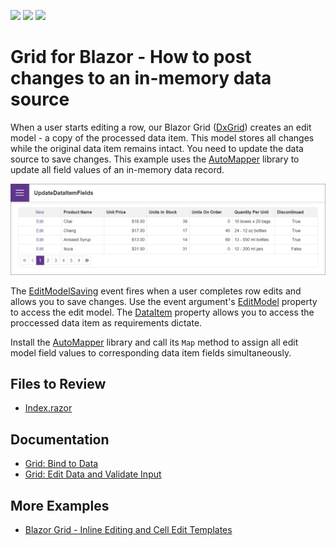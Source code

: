 <!-- default badges list -->
![](https://img.shields.io/endpoint?url=https://codecentral.devexpress.com/api/v1/VersionRange/522844306/24.1.2%2B)
[![](https://img.shields.io/badge/Open_in_DevExpress_Support_Center-FF7200?style=flat-square&logo=DevExpress&logoColor=white)](https://supportcenter.devexpress.com/ticket/details/T1108021)
[![](https://img.shields.io/badge/📖_How_to_use_DevExpress_Examples-e9f6fc?style=flat-square)](https://docs.devexpress.com/GeneralInformation/403183)
<!-- default badges end -->
# Grid for Blazor - How to post changes to an in-memory data source

When a user starts editing a row, our Blazor Grid ([DxGrid](https://docs.devexpress.com/Blazor/DevExpress.Blazor.DxGrid)) creates an edit model - a copy of the processed data item. This model stores all changes while the original data item remains intact. You need to update the data source to save changes. This example uses the [AutoMapper](https://github.com/AutoMapper/AutoMapper) library to update all field values of an in-memory data record.

![Blazor DxGrid instantly update all fields of the processed data item](/images/update-all-fields.png)

The [EditModelSaving](https://docs.devexpress.com/Blazor/DevExpress.Blazor.DxGrid.EditModelSaving) event fires when a user completes row edits and allows you to save changes. Use the event argument's [EditModel](https://docs.devexpress.com/Blazor/DevExpress.Blazor.GridEditModelSavingEventArgs.EditModel) property to access the edit model. The [DataItem](https://docs.devexpress.com/Blazor/DevExpress.Blazor.GridEditModelSavingEventArgs.DataItem) property allows you to access the proccessed data item as requirements dictate.

Install the [AutoMapper](https://github.com/AutoMapper/AutoMapper) library and call its `Map` method to assign all edit model field values to corresponding data item fields simultaneously.

## Files to Review

- [Index.razor](./CS/UpdateDataItemFields/Pages/Index.razor)

## Documentation

- [Grid: Bind to Data](https://docs.devexpress.com/Blazor/403737/grid/bind-to-data)
- [Grid: Edit Data and Validate Input](https://docs.devexpress.com/Blazor/403454/grid/edit-data-and-validate-input)

## More Examples

- [Blazor Grid - Inline Editing and Cell Edit Templates](https://github.com/DevExpress-Examples/blazor-grid-row-editing)
